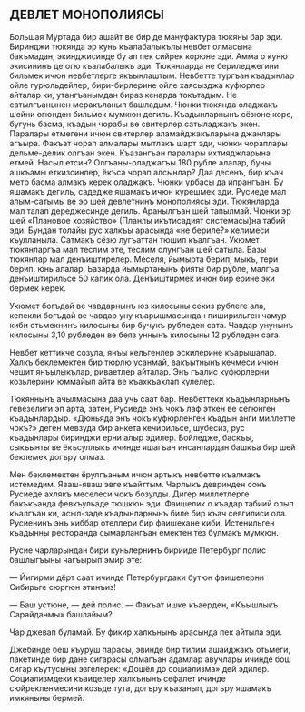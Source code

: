 ## ДЕВЛЕТ МОНОПОЛИЯСЫ

Большая Муртада бир ашайт ве бир де мануфактура тюкяны бар эди.
Биринджи тюкянда эр кунь къалабалыкълы невбет олмасына бакъмадан, экинджисинде бу ал пек сийрек корюне эди.
Амма о куню экисининъ де огю къалабалыкъ эди.
Тюкянларда не бериледжегини бильмек ичюн невбетлерге якъынлаштым.
Невбетте тургъан къадынлар ойле гурюльдейлер, бири-бирлерине ойле хаясызджа куфюрлер айталар ки, утангъанымдан бираз кенарда токътадым.
Не сатылгъанынен меракъланып башладым.
Чюнки тюкянда оладжакъ шейни огюнден бильмек мумкюн дегиль.
Къадынларнынъ сёзюне коре, бугунь басма, къадын чорабы ве свитерлер сатыладжакъ экен.
Паралары етмегени ичюн свитерлер аламайджакъларына джанлары агъыра.
Факъат чорап алмалары мытлакъ шарт эди, чюнки чораплары дельме-делик олгъан экен.
Къазангъан паралары ихтияджларына етмей.
Насыл етсин? Олгъаны-оладжагъы 180 рубле алалар,
буны ашкъамы еткизсинлер, ёкъса чорап алсынлар? Даа десенъ, бир къач метр басма алмакъ керек оладжакъ.
Чюнки урбасы да ипрангъан.
Бу яшамакъ дегиль, садедже яшамакъ ичюн курешмек эди.
Русиеде мал алым-сатымы ве эр шей девлетнинъ монополиясы эди.
Тюкянларда мал талап дереджесинде дегиль.
Аранылгъан шей тапылмай.
Чюнки эр шей «Плановое хозяйство» (Планлы икътисадият системасы)на табий эди.
Бундан толайы рус халкъы арасында «не бериле?» келимеси къулланыла.
Сатмакъ сёзю лугъаттан тюшип къалгъан.
Укюмет тюкянларгъа мал теслим эте, теслим олунгъан шей сатыла.
Базы тюкянлар мал денъиштирелер.
Меселя, йымырта берип, мыкъ, тери берип, юнь алалар.
Базарда йымыртанынъ фияты бир рубле, малгъа денъиштирильсе 50 капик ола.
Денъиштирмек ичюн бир ерине эки бермек керек.

Укюмет богъдай ве чавдарнынъ юз килосыны секиз рублеге ала, кепекли богъдай ве чавдар уну къарышмасындан пиширильген чамур киби отьмекнинъ килосыны бир бучукъ рубледен сата.
Чавдар унунынъ килосыны 3,10 рубледен ве беяз уннынъ килосыны 12 рубледен сата.

Невбет кеттикче созула, янъы кельгенлер эскилерине къарышалар.
Халкъ беклемектен бир тюрлю усанмай, вакъытнынъ кечмеси ичюн чешит янъылыкълар, риваетлер айталар.
Энъ гъалис куфюрлерни козьлерини юммайып айта ве къахкъахлап кулелер.

Тюкяннынъ ачылмасына даа учь саат бар.
Невбеттеки къадынларнынъ гевезелиги эп арта, затен, Русиеде энъ чокъ лаф эткен ве сёгюнген къадынлардыр.
«Дюньяда энъ чокъ куфюрленген къадын анги миллетте чокъ?» деген мевзуда бир анкета кечирильсе, шубесиз, рус къадынлары биринджи ерни алыр эдилер.
Бойледже, баскъы, сыкъынты ве ёкъсуллыкъ ичинде яшагъан инсанлардан башкъа бир шей беклемек догъру олмаз.

Мен беклемектен ёрулгъаным ичюн артыкъ невбетте къалмакъ истемедим.
Яваш-яваш эвге къайттым.
Чарлыкъ девринден сонъ Русиеде ахлякъ меселеси чокъ бозулды.
Дигер миллетлерге бакъкъанда февкъульаде тюшкюн эди.
Фаишелик о къадар табиий олып къалгъан ки, асыл-заде къадынларнынъ биле бир къач севгилиси ола.
Русиенинъ энъ киббар отеллери бир фаишехане киби.
Истенильген къадынны ресторанда сымарлангъан емектен тез булмакъ мумкюн.

Русие чарларындан бири куньлернинъ бирииде Петербург полис башлыгъыны чагъырып эмир эте:

— Йигирми дёрт саат ичинде Петербургдаки бутюн фаишелерни Сибирьге сюргюн этинъиз!

— Баш устюне, — дей полис.
— Факъат ишке къаерден, «Къышлыкъ Сарайданмы» башлайым?

Чар джевап буламай.
Бу фикир халкънынъ арасында пек айтыла эди.

Джебинде беш къуруш парасы, эвинде бир тилим ашайджакъ отьмеги, пакетинде бир дане сигарасы олмагъан адамлар авучлары ичинде бош сигар къутусыны эзгелерек: «Дошёл до социализма» дей эдилер.
Социализмдеки къаиделер халкънынъ сефалет ичинде сюйрекленмесини козьде тута, догъру къазанып, догъру яшамакъ имкяныны бермей.
